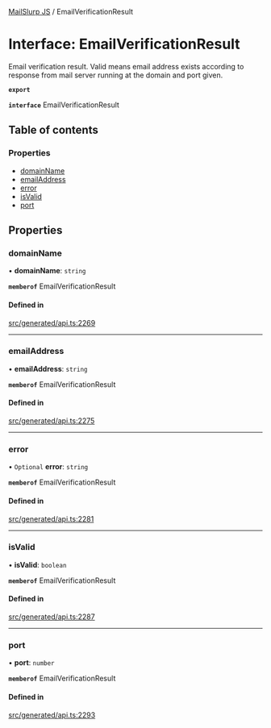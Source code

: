 [MailSlurp JS](../README.md) / EmailVerificationResult

# Interface: EmailVerificationResult

Email verification result. Valid means email address exists according to response from mail server running at the domain and port given.

**`export`**

**`interface`** EmailVerificationResult

## Table of contents

### Properties

- [domainName](EmailVerificationResult.md#domainname)
- [emailAddress](EmailVerificationResult.md#emailaddress)
- [error](EmailVerificationResult.md#error)
- [isValid](EmailVerificationResult.md#isvalid)
- [port](EmailVerificationResult.md#port)

## Properties

### domainName

• **domainName**: `string`

**`memberof`** EmailVerificationResult

#### Defined in

[src/generated/api.ts:2269](https://github.com/mailslurp/mailslurp-client/blob/f0f645f/src/generated/api.ts#L2269)

___

### emailAddress

• **emailAddress**: `string`

**`memberof`** EmailVerificationResult

#### Defined in

[src/generated/api.ts:2275](https://github.com/mailslurp/mailslurp-client/blob/f0f645f/src/generated/api.ts#L2275)

___

### error

• `Optional` **error**: `string`

**`memberof`** EmailVerificationResult

#### Defined in

[src/generated/api.ts:2281](https://github.com/mailslurp/mailslurp-client/blob/f0f645f/src/generated/api.ts#L2281)

___

### isValid

• **isValid**: `boolean`

**`memberof`** EmailVerificationResult

#### Defined in

[src/generated/api.ts:2287](https://github.com/mailslurp/mailslurp-client/blob/f0f645f/src/generated/api.ts#L2287)

___

### port

• **port**: `number`

**`memberof`** EmailVerificationResult

#### Defined in

[src/generated/api.ts:2293](https://github.com/mailslurp/mailslurp-client/blob/f0f645f/src/generated/api.ts#L2293)
